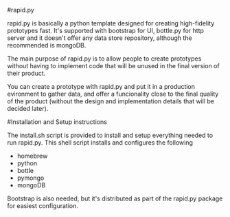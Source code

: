 #rapid.py

rapid.py is basically a python template designed for creating high-fidelity prototypes fast. It's supported with bootstrap for UI, bottle.py for http server and it doesn't offer any data store repository, although the recommended is mongoDB.

The main purpose of rapid.py is to allow people to create prototypes without having to implement code that will be unused in the final version of their product.

You can create a prototype with rapid.py and put it in a production evironment to gather data, and offer a funcionality close to the final quality of the product (without the design and implementation details that will be decided later).

#Installation and Setup instructions

The install.sh script is provided to install and setup everything needed to run rapid.py. This shell script installs and configures the following

* homebrew
* python
* bottle
* pymongo
* mongoDB

Bootstrap is also needed, but it's distributed as part of the rapid.py package for easiest configuration.
